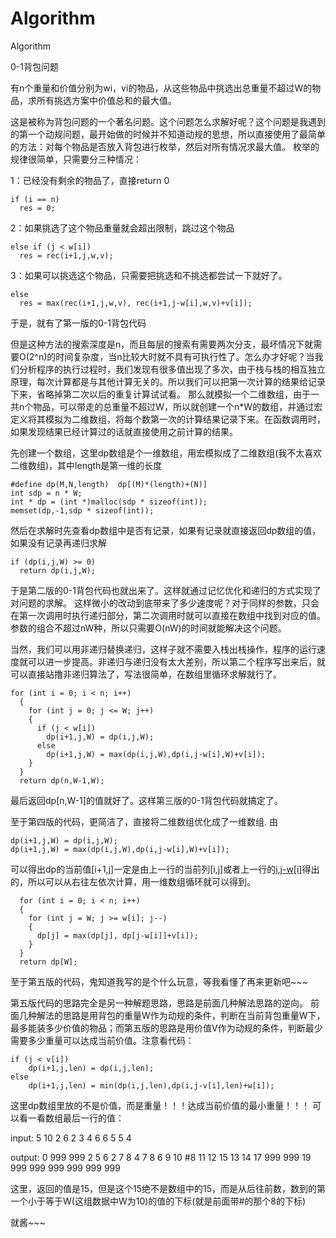 # Algorithm
Algorithm

0-1背包问题

有n个重量和价值分别为wi，vi的物品，从这些物品中挑选出总重量不超过W的物品，求所有挑选方案中价值总和的最大值。

这是被称为背包问题的一个著名问题。这个问题怎么求解好呢？这个问题是我遇到的第一个动规问题，最开始做的时候并不知道动规的思想，所以直接使用了最简单的方法：对每个物品是否放入背包进行枚举，然后对所有情况求最大值。
枚举的规律很简单，只需要分三种情况：

1：已经没有剩余的物品了，直接return 0

    if (i == n)
      res = 0;

2：如果挑选了这个物品重量就会超出限制，跳过这个物品

    else if (j < w[i])
      res = rec(i+1,j,w,v);

3：如果可以挑选这个物品，只需要把挑选和不挑选都尝试一下就好了。

    else
      res = max(rec(i+1,j,w,v), rec(i+1,j-w[i],w,v)+v[i]);

于是，就有了第一版的0-1背包代码

但是这种方法的搜索深度是n，而且每层的搜索有需要两次分支，最坏情况下就需要O(2^n)的时间复杂度，当n比较大时就不具有可执行性了。怎么办才好呢？当我们分析程序的执行过程时，我们发现有很多值出现了多次，由于栈与栈的相互独立原理，每次计算都是与其他计算无关的。所以我们可以把第一次计算的结果给记录下来，省略掉第二次以后的重复计算试试看。
那么就模拟一个二维数组，由于一共n个物品，可以带走的总重量不超过W，所以就创建一个n*W的数组，并通过宏定义将其模拟为二维数组，将每个数第一次的计算结果记录下来。在函数调用时，如果发现结果已经计算过的话就直接使用之前计算的结果。

先创建一个数组，这里dp数组是个一维数组，用宏模拟成了二维数组(我不太喜欢二维数组)，其中length是第一维的长度

    #define dp(M,N,length)  dp[(M)*(length)+(N)]
    int sdp = n * W;
    int * dp = (int *)malloc(sdp * sizeof(int));
    memset(dp,-1,sdp * sizeof(int));

然后在求解时先查看dp数组中是否有记录，如果有记录就直接返回dp数组的值，如果没有记录再递归求解

    if (dp(i,j,W) >= 0)
      return dp(i,j,W);

于是第二版的0-1背包代码也就出来了。这样就通过记忆优化和递归的方式实现了对问题的求解。
这样微小的改动到底带来了多少速度呢？对于同样的参数，只会在第一次调用时执行递归部分，第二次调用时就可以直接在数组中找到对应的值。参数的组合不超过nW种，所以只需要O(nW)的时间就能解决这个问题。

当然，我们可以用非递归替换递归，这样子就不需要入栈出栈操作，程序的运行速度就可以进一步提高。非递归与递归没有太大差别，所以第二个程序写出来后，就可以直接站撸非递归算法了，写法很简单，在数组里循环求解就行了。

    for (int i = 0; i < n; i++)
      {
        for (int j = 0; j <= W; j++)
        {
          if (j < w[i])
            dp(i+1,j,W) = dp(i,j,W);
          else
            dp(i+1,j,W) = max(dp(i,j,W),dp(i,j-w[i],W)+v[i]);
        }
      }
      return dp(n,W-1,W);

最后返回dp[n,W-1]的值就好了。这样第三版的0-1背包代码就搞定了。

至于第四版的代码，更简洁了，直接将二维数组优化成了一维数组.
由

    dp(i+1,j,W) = dp(i,j,W);
    dp(i+1,j,W) = max(dp(i,j,W),dp(i,j-w[i],W)+v[i]);
    
可以得出dp的当前值[i+1,j]一定是由上一行的当前列[i,j]或者上一行的[i,j-w[i]](这一列在当前列的左边)得出的，所以可以从右往左依次计算，用一维数组循环就可以得到。

      for (int i = 0; i < n; i++)
      {
        for (int j = W; j >= w[i]; j--)
        {
          dp[j] = max(dp[j], dp[j-w[i]]+v[i]);
        }
      }
      return dp[W];

至于第五版的代码，鬼知道我写的是个什么玩意，等我看懂了再来更新吧~~~



第五版代码的思路完全是另一种解题思路，思路是前面几种解法思路的逆向。
前面几种解法的思路是用背包的重量W作为动规的条件，判断在当前背包重量W下，最多能装多少价值的物品；而第五版的思路是用价值V作为动规的条件，判断最少需要多少重量可以达成当前价值。注意看代码：

    if (j < v[i])
        dp(i+1,j,len) = dp(i,j,len);
    else
        dp(i+1,j,len) = min(dp(i,j,len),dp(i,j-v[i],len)+w[i]);

这里dp数组里放的不是价值，而是重量！！！达成当前价值的最小重量！！！
可以看一看数组最后一行的值：

input:  5 10
        2 6
        2 3
        4 6
        6 5
        5 4
        
output: 0   999   999     2     5     6     2     7     8     4     7     8     6     9    10     #8    11    12    15    13    14    17   999   999    19   999   999   999   999   999   999

这里，返回的值是15，但是这个15绝不是数组中的15，而是从后往前数，数到的第一个小于等于W(这组数据中W为10)的值的下标(就是前面带#的那个8的下标)

就酱~~~
